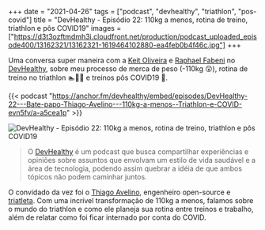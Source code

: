 +++
date = "2021-04-26"
tags = ["podcast", "devhealthy", "triathlon", "pos-covid"]
title = "DevHealthy - Episódio 22: 110kg a menos, rotina de treino, triathlon e pôs COVID19"
images = ["https://d3t3ozftmdmh3i.cloudfront.net/production/podcast_uploaded_episode400/13162321/13162321-1619464102880-ea4feb0b4f46c.jpg"]
+++

Uma conversa super maneira com a [Keit Oliveira](https://twitter.com/seescrevekeit) e [Raphael Fabeni](https://twitter.com/raphaelfabeni) no [DevHealthy](https://anchor.fm/devhealthy/embed/episodes/DevHealthy-22---Bate-papo-Thiago-Avelino---110kg-a-menos--Triathlon-e-COVID-evn5fv/a-a5cea1p), sobre meu processo de merca de peso (-110kg 😲), rotina de treino no triathlon 🏊🏃🚴 e treinos pôs COVID19 🦠.

{{< podcast "https://anchor.fm/devhealthy/embed/episodes/DevHealthy-22---Bate-papo-Thiago-Avelino---110kg-a-menos--Triathlon-e-COVID-evn5fv/a-a5cea1p" >}}

![DevHealthy - Episódio 22: 110kg a menos, rotina de treino, triathlon e pôs COVID19](https://d3t3ozftmdmh3i.cloudfront.net/production/podcast_uploaded_episode400/13162321/13162321-1619464102880-ea4feb0b4f46c.jpg#center)

> O [DevHealthy](https://anchor.fm/devhealthy/) é um podcast que busca compartilhar experiências e opiniões sobre assuntos que envolvam um estilo de vida saudável e a área de tecnologia, podendo assim quebrar a idéia de que ambos tópicos não podem caminhar juntos.

O convidado da vez foi o [Thiago Avelino](https://github.com/avelino), engenheiro open-source e [triatleta](https://www.instagram.com/avelinorun/). Com uma incrível transformação de 110kg a menos, falamos sobre o mundo do triathlon e como ele planeja sua rotina entre treinos e trabalho, além de relatar como foi ficar internado por conta do COVID.
